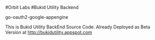 #Orbit Labs
#Bukid Utility Backend

go-oauth2-google-appengine
 
This is Bukid Utility BackEnd Source Code.
Already Deployed as Beta Version at http://bukidutility.appspot.com
